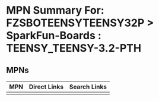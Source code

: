 



# MPN Summary For: FZSBOTEENSYTEENSY32P > SparkFun-Boards : TEENSY_TEENSY-3.2-PTH

## MPNs
  

|MPN|Direct Links|Search Links|
| :--- | :--- | :--- |
||||
